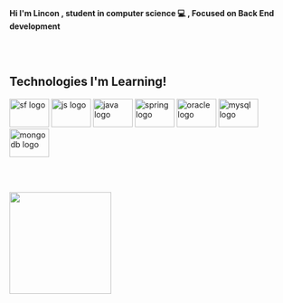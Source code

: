 
<br>
<p><b>Hi I'm Lincon , student in computer science 💻 , Focused on Back End development</b></p>
<br>
<br>

## Technologies I'm Learning!
<div>
  <img src="https://cdn.jsdelivr.net/gh/devicons/devicon/icons/salesforce/salesforce-original.svg" height="50" width="70" alt="sf logo"  />
  <img src="https://cdn.jsdelivr.net/gh/devicons/devicon/icons/javascript/javascript-plain.svg" height="50" width="70" alt="js logo"  />
  <img src="https://cdn.jsdelivr.net/gh/devicons/devicon/icons/java/java-original.svg" height="50" width="70" alt="java logo"  />
  <img src="https://cdn.jsdelivr.net/gh/devicons/devicon/icons/spring/spring-original.svg" height="50" width="70" alt="spring logo"  />
  <img src="https://cdn.jsdelivr.net/gh/devicons/devicon/icons/oracle/oracle-original.svg" height="50" width="70" alt="oracle logo"  />
  <img src="https://cdn.jsdelivr.net/gh/devicons/devicon/icons/mysql/mysql-original.svg" height="50" width="70" alt="mysql logo"  />
  <img src="https://cdn.jsdelivr.net/gh/devicons/devicon/icons/mongodb/mongodb-original.svg" height="50" width="70" alt="mongodb logo"  />
</div>

<br><br>
<div alignh="center">
  <a href="https://github.com/LinconDC">
  <img height="180em" src="https://github-readme-stats.vercel.app/api?username=LinconDC&show_icons=true&theme=highcontrast&include_all_commits=true&count_private=true"/>
</div>

